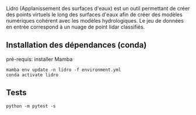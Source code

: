 Lidro (Applanissement des surfaces d'eaux) est un outil permettant de créer des points virtuels le long des surfaces d'eaux afin de créer des modèles numériques cohérent avec les modèles hydrologiques. Le jeu de données en entrée correspond à un nuage de point lidar classifiés.

## Installation des dépendances (conda)
pré-requis: installer Mamba

```
mamba env update -n lidro -f environment.yml
conda activate lidro
```




## Tests

```
python -m pytest -s
```